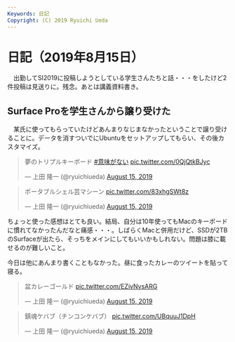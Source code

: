 ```yaml
---
Keywords: 日記
Copyright: (C) 2019 Ryuichi Ueda
---
```


# 日記（2019年8月15日）

　出勤してSI2019に投稿しようとしている学生さんたちと話・・・をしたけど2件投稿は見送りに。残念。あとは講義資料書き。


## Surface Proを学生さんから譲り受けた

　某氏に使ってもらっていたけどあんまりなじまなかったということで譲り受けることに。データを消すついでにUbuntuをセットアップしてもらい、その後カスタマイズ。

<blockquote class="twitter-tweet" data-partner="tweetdeck"><p lang="ja" dir="ltr">夢のトリプルキーボード <a href="https://twitter.com/hashtag/%E6%84%8F%E5%91%B3%E3%81%8C%E3%81%AA%E3%81%84?src=hash&amp;ref_src=twsrc%5Etfw">#意味がない</a> <a href="https://t.co/0QjQtkBJyc">pic.twitter.com/0QjQtkBJyc</a></p>&mdash; 上田 隆一 (@ryuichiueda) <a href="https://twitter.com/ryuichiueda/status/1161915310674284546?ref_src=twsrc%5Etfw">August 15, 2019</a></blockquote>
<script async src="https://platform.twitter.com/widgets.js" charset="utf-8"></script>


<blockquote class="twitter-tweet" data-partner="tweetdeck"><p lang="ja" dir="ltr">ポータブルシェル芸マシーン <a href="https://t.co/83xhgSWt8z">pic.twitter.com/83xhgSWt8z</a></p>&mdash; 上田 隆一 (@ryuichiueda) <a href="https://twitter.com/ryuichiueda/status/1161926206423351296?ref_src=twsrc%5Etfw">August 15, 2019</a></blockquote>
<script async src="https://platform.twitter.com/widgets.js" charset="utf-8"></script>


ちょっと使った感想はとても良い。結局、自分は10年使ってもMacのキーボードに慣れてなかったんだなと痛感・・・。しばらくMacと併用だけど、SSDが2TBのSurfaceが出たら、そっちをメインにしてもいいかもしれない。問題は膝に載せるのが難しいこと。


今日は他にあんまり書くこともなかった。昼に食ったカレーのツイートを貼って寝る。

<blockquote class="twitter-tweet" data-partner="tweetdeck"><p lang="ja" dir="ltr">盆カレーゴールド <a href="https://t.co/EZivNvsARG">pic.twitter.com/EZivNvsARG</a></p>&mdash; 上田 隆一 (@ryuichiueda) <a href="https://twitter.com/ryuichiueda/status/1161834731714990081?ref_src=twsrc%5Etfw">August 15, 2019</a></blockquote>
<script async src="https://platform.twitter.com/widgets.js" charset="utf-8"></script>

<blockquote class="twitter-tweet" data-partner="tweetdeck"><p lang="ja" dir="ltr">鎮魂ケバブ（チンコンケバブ） <a href="https://t.co/UBquuJ1DpH">pic.twitter.com/UBquuJ1DpH</a></p>&mdash; 上田 隆一 (@ryuichiueda) <a href="https://twitter.com/ryuichiueda/status/1161834880273006593?ref_src=twsrc%5Etfw">August 15, 2019</a></blockquote>
<script async src="https://platform.twitter.com/widgets.js" charset="utf-8"></script>


